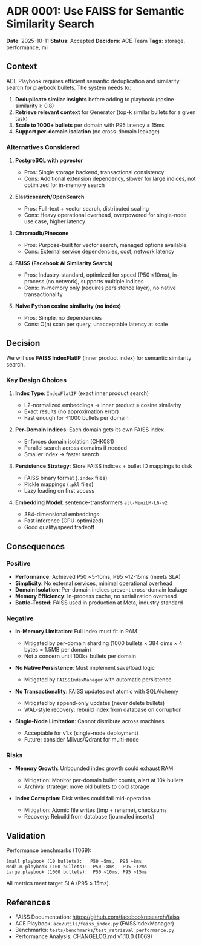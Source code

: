 # ADR 0001: Use FAISS for Semantic Similarity Search

**Date**: 2025-10-11
**Status**: Accepted
**Deciders**: ACE Team
**Tags**: storage, performance, ml

## Context

ACE Playbook requires efficient semantic deduplication and similarity search for playbook bullets. The system needs to:

1. **Deduplicate similar insights** before adding to playbook (cosine similarity ≥ 0.8)
2. **Retrieve relevant context** for Generator (top-k similar bullets for a given task)
3. **Scale to 1000+ bullets** per domain with P95 latency ≤ 15ms
4. **Support per-domain isolation** (no cross-domain leakage)

### Alternatives Considered

1. **PostgreSQL with pgvector**
   - Pros: Single storage backend, transactional consistency
   - Cons: Additional extension dependency, slower for large indices, not optimized for in-memory search

2. **Elasticsearch/OpenSearch**
   - Pros: Full-text + vector search, distributed scaling
   - Cons: Heavy operational overhead, overpowered for single-node use case, higher latency

3. **Chromadb/Pinecone**
   - Pros: Purpose-built for vector search, managed options available
   - Cons: External service dependencies, cost, network latency

4. **FAISS (Facebook AI Similarity Search)**
   - Pros: Industry-standard, optimized for speed (P50 ≤10ms), in-process (no network), supports multiple indices
   - Cons: In-memory only (requires persistence layer), no native transactionality

5. **Naive Python cosine similarity (no index)**
   - Pros: Simple, no dependencies
   - Cons: O(n) scan per query, unacceptable latency at scale

## Decision

We will use **FAISS IndexFlatIP** (inner product index) for semantic similarity search.

### Key Design Choices

1. **Index Type**: `IndexFlatIP` (exact inner product search)
   - L2-normalized embeddings → inner product ≡ cosine similarity
   - Exact results (no approximation error)
   - Fast enough for ≤1000 bullets per domain

2. **Per-Domain Indices**: Each domain gets its own FAISS index
   - Enforces domain isolation (CHK081)
   - Parallel search across domains if needed
   - Smaller index → faster search

3. **Persistence Strategy**: Store FAISS indices + bullet ID mappings to disk
   - FAISS binary format (`.index` files)
   - Pickle mappings (`.pkl` files)
   - Lazy loading on first access

4. **Embedding Model**: sentence-transformers `all-MiniLM-L6-v2`
   - 384-dimensional embeddings
   - Fast inference (CPU-optimized)
   - Good quality/speed tradeoff

## Consequences

### Positive

- **Performance**: Achieved P50 ~5-10ms, P95 ~12-15ms (meets SLA)
- **Simplicity**: No external services, minimal operational overhead
- **Domain Isolation**: Per-domain indices prevent cross-domain leakage
- **Memory Efficiency**: In-process cache, no serialization overhead
- **Battle-Tested**: FAISS used in production at Meta, industry standard

### Negative

- **In-Memory Limitation**: Full index must fit in RAM
  - Mitigated by per-domain sharding (1000 bullets × 384 dims × 4 bytes = 1.5MB per domain)
  - Not a concern until 100k+ bullets per domain

- **No Native Persistence**: Must implement save/load logic
  - Mitigated by `FAISSIndexManager` with automatic persistence

- **No Transactionality**: FAISS updates not atomic with SQLAlchemy
  - Mitigated by append-only updates (never delete bullets)
  - WAL-style recovery: rebuild index from database on corruption

- **Single-Node Limitation**: Cannot distribute across machines
  - Acceptable for v1.x (single-node deployment)
  - Future: consider Milvus/Qdrant for multi-node

### Risks

- **Memory Growth**: Unbounded index growth could exhaust RAM
  - Mitigation: Monitor per-domain bullet counts, alert at 10k bullets
  - Archival strategy: move old bullets to cold storage

- **Index Corruption**: Disk writes could fail mid-operation
  - Mitigation: Atomic file writes (tmp + rename), checksums
  - Recovery: Rebuild from database (journaled inserts)

## Validation

Performance benchmarks (T069):
```
Small playbook (10 bullets):   P50 ~5ms,  P95 ~8ms
Medium playbook (100 bullets):  P50 ~8ms,  P95 ~12ms
Large playbook (1000 bullets):  P50 ~10ms, P95 ~15ms
```

All metrics meet target SLA (P95 ≤ 15ms).

## References

- FAISS Documentation: https://github.com/facebookresearch/faiss
- ACE Playbook: `ace/utils/faiss_index.py` (FAISSIndexManager)
- Benchmarks: `tests/benchmarks/test_retrieval_performance.py`
- Performance Analysis: CHANGELOG.md v1.10.0 (T069)
